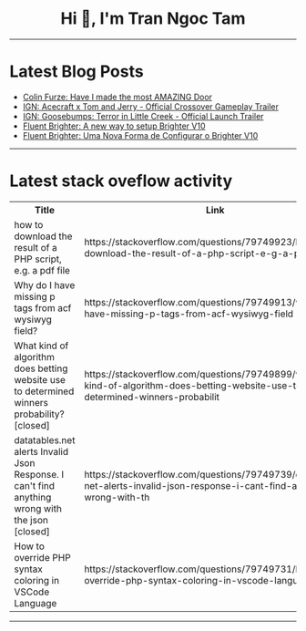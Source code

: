 <h1 align="center">Hi 👋, I'm Tran Ngoc Tam</h1>

---

# Latest Blog Posts 
<!-- BLOG-POST-LIST:START -->
- [Colin Furze: Have I made the most AMAZING Door](https://dev.to/maker_youtube/colin-furze-have-i-made-the-most-amazing-door-2025)
- [IGN: Acecraft x Tom and Jerry - Official Crossover Gameplay Trailer](https://dev.to/gg_news/ign-acecraft-x-tom-and-jerry-official-crossover-gameplay-trailer-f9d)
- [IGN: Goosebumps: Terror in Little Creek - Official Launch Trailer](https://dev.to/gg_news/ign-goosebumps-terror-in-little-creek-official-launch-trailer-1m41)
- [Fluent Brighter: A new way to setup Brighter V10](https://dev.to/actor-dev/fluent-brighter-a-new-way-to-setup-brighter-v10s-4jc6)
- [Fluent Brighter: Uma Nova Forma de Configurar o Brighter V10](https://dev.to/actor-dev/fluent-brighter-uma-nova-forma-de-configurar-o-brighter-v10-3el0)
<!-- BLOG-POST-LIST:END -->

---

# Latest stack oveflow activity
<table>
  <tr><th>Title</th><th>Link</th></tr>
  <!-- STACKOVERFLOW:START --><tr><td>how to download the result of a PHP script, e.g. a pdf file</td><td>https://stackoverflow.com/questions/79749923/how-to-download-the-result-of-a-php-script-e-g-a-pdf-file</td></tr><tr><td>Why do I have missing p tags from acf wysiwyg field?</td><td>https://stackoverflow.com/questions/79749913/why-do-i-have-missing-p-tags-from-acf-wysiwyg-field</td></tr><tr><td>What kind of algorithm does betting website use to determined winners probability? [closed]</td><td>https://stackoverflow.com/questions/79749899/what-kind-of-algorithm-does-betting-website-use-to-determined-winners-probabilit</td></tr><tr><td>datatables.net alerts Invalid Json Response. I can&#39;t find anything wrong with the json [closed]</td><td>https://stackoverflow.com/questions/79749739/datatables-net-alerts-invalid-json-response-i-cant-find-anything-wrong-with-th</td></tr><tr><td>How to override PHP syntax coloring in VSCode Language</td><td>https://stackoverflow.com/questions/79749731/how-to-override-php-syntax-coloring-in-vscode-language</td></tr><!-- STACKOVERFLOW:END -->
</table>

---


